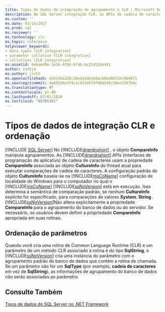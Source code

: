 ```yaml
---
title: Tipos de dados de integração de agrupamento e CLR | Microsoft Docs
description: No SQL Server integração CLR, as APIs de cadeia de caracteres de .NET Framework usam a propriedade CompareInfo de CultureInfo do thread atual para executar comparações de cadeia de caracteres.
ms.custom: ''
ms.date: 03/14/2017
ms.prod: sql
ms.reviewer: ''
ms.technology: clr
ms.topic: reference
helpviewer_keywords:
- data types [CLR integration]
- parameter collation [CLR integration]
- collations [CLR integration]
ms.assetid: 6ebaed8e-2e2b-4f6d-bf4b-bc25452de441
author: rothja
ms.author: jroth
ms.openlocfilehash: e5333da328c36ed184b3e8acbbbd8671bc0b4971
ms.sourcegitcommit: da88320c474c1c9124574f90d549c50ee3387b4c
ms.translationtype: MT
ms.contentlocale: pt-BR
ms.lasthandoff: 07/01/2020
ms.locfileid: "85765341"
---
```

# <a name="collation-and-clr-integration-data-types"></a>Tipos de dados de integração CLR e ordenação
 [!INCLUDE [SQL Server](../../includes/applies-to-version/sqlserver.md)]
  No [!INCLUDE[dnprdnshort](../../includes/dnprdnshort-md.md)] , o objeto **CompareInfo** manipula agrupamentos. As [!INCLUDE[dnprdnshort](../../includes/dnprdnshort-md.md)] APIs (interfaces de programação de aplicativo) de cadeia de caracteres usam a propriedade **CompareInfo** associada ao objeto **CultureInfo** do thread atual para executar comparações de cadeia de caracteres. A configuração padrão do objeto **CultureInfo** baseia-se na [!INCLUDE[msCoName](../../includes/msconame-md.md)] configuração de localidade do Windows para o computador no qual o [!INCLUDE[msCoName](../../includes/msconame-md.md)] [!INCLUDE[ssNoVersion](../../includes/ssnoversion-md.md)] está em execução. Isso determina a semântica de comparação padrão, se nenhum **CultureInfo** explícito for especificado, para comparações de valores **System. String** . [!INCLUDE[ssNoVersion](../../includes/ssnoversion-md.md)]Não altera explicitamente a propriedade **CompareInfo** para o agrupamento do banco de dados ou do servidor. Se necessário, os usuários devem definir a propriedade **CompareInfo** apropriada em suas rotinas.  
  
## <a name="parameter-collation"></a>Ordenação de parâmetros  
 Quando você cria uma rotina de Common Language Runtime (CLR) e um parâmetro de um método CLR associado à rotina é do tipo **SqlString**, o [!INCLUDE[ssNoVersion](../../includes/ssnoversion-md.md)] cria uma instância do parâmetro com o agrupamento padrão do banco de dados que contém a rotina de chamada. Se um parâmetro não for um **SqlType** (por exemplo, **cadeia de caracteres** em vez de **SqlString**), as informações de agrupamento do banco de dados não serão associadas ao parâmetro.  
  
## <a name="see-also"></a>Consulte Também  
 [Tipos de dados do SQL Server no .NET Framework](../../relational-databases/clr-integration-database-objects-types-net-framework/sql-server-data-types-in-the-net-framework.md)  
  
  
